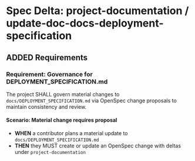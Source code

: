 # Spec Delta: project-documentation / update-doc-docs-deployment-specification

## ADDED Requirements

### Requirement: Governance for DEPLOYMENT_SPECIFICATION.md

The project SHALL govern material changes to `docs/DEPLOYMENT_SPECIFICATION.md` via OpenSpec change proposals to maintain consistency and review.

#### Scenario: Material change requires proposal

- **WHEN** a contributor plans a material update to `docs/DEPLOYMENT_SPECIFICATION.md`
- **THEN** they MUST create or update an OpenSpec change with deltas under `project-documentation`
